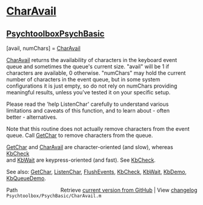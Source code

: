 # [CharAvail](CharAvail)
## [Psychtoolbox](Psychtoolbox)[PsychBasic](PsychBasic)

[avail, numChars] = [CharAvail](CharAvail)  
  
[CharAvail](CharAvail) returns the availability of characters in the keyboard event  
queue and sometimes the queue's current size. "avail" will be 1 if  
characters are available, 0 otherwise.  "numChars" may hold the current  
number of characters in the event queue, but in some system  
configurations it is just empty, so do not rely on numChars providing  
meaningful results, unless you've tested it on your specific setup.  
  
Please read the 'help ListenChar' carefully to understand various  
limitations and caveats of this function, and to learn about - often  
better - alternatives.  
  
Note that this routine does not actually remove characters from the event  
queue. Call [GetChar](GetChar) to remove characters from the queue.  
  
[GetChar](GetChar) and [CharAvail](CharAvail) are character-oriented (and slow), whereas [KbCheck](KbCheck)  
and [KbWait](KbWait) are keypress-oriented (and fast). See [KbCheck](KbCheck).  
  
See also: [GetChar](GetChar), [ListenChar](ListenChar), [FlushEvents](FlushEvents), [KbCheck](KbCheck), [KbWait](KbWait), [KbDemo](KbDemo),  
[KbQueueDemo](KbQueueDemo).  




<div class="code_header" style="text-align:right;">
  <span style="float:left;">Path&nbsp;&nbsp;</span> <span class="counter">Retrieve <a href=
  "https://raw.github.com/Psychtoolbox-3/Psychtoolbox-3/beta/Psychtoolbox/PsychBasic/CharAvail.m">current version from GitHub</a> | View <a href=
  "https://github.com/Psychtoolbox-3/Psychtoolbox-3/commits/beta/Psychtoolbox/PsychBasic/CharAvail.m">changelog</a></span>
</div>
<div class="code">
  <code>Psychtoolbox/PsychBasic/CharAvail.m</code>
</div>

